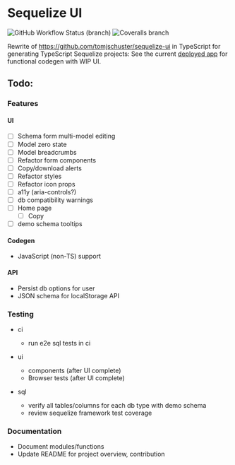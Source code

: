 # Sequelize UI

![GitHub Workflow Status (branch)](https://img.shields.io/github/workflow/status/tomjschuster/sequelize-ui-ts/CI/main)
![Coveralls branch](https://img.shields.io/coveralls/github/tomjschuster/sequelize-ui-ts/main)

Rewrite of https://github.com/tomjschuster/sequelize-ui in TypeScript for generating TypeScript Sequelize projects: See the current [deployed app](https://sequelize-ui-ts.web.app/) for functional codegen with WIP UI.

## Todo:

### Features

#### UI

- [ ] Schema form multi-model editing
- [ ] Model zero state
- [ ] Model breadcrumbs
- [ ] Refactor form components
- [ ] Copy/download alerts
- [ ] Refactor styles
- [ ] Refactor icon props
- [ ] a11y (aria-controls?)
- [ ] db compatibility warnings
- [ ] Home page
  - [ ] Copy
- [ ] demo schema tooltips

#### Codegen

- JavaScript (non-TS) support

#### API

- Persist db options for user
- JSON schema for localStorage API

### Testing

- ci

  - run e2e sql tests in ci

- ui

  - components (after UI complete)
  - Browser tests (after UI complete)

- sql
  - verify all tables/columns for each db type with demo schema
  - review sequelize framework test coverage

### Documentation

- Document modules/functions
- Update README for project overview, contribution
